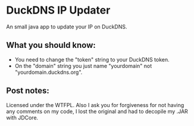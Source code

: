 # DuckDNS IP Updater

An small java app to update your IP on DuckDNS.


## What you should know:

- You need to change the "token" string to your DuckDNS token.
- On the "domain" string you just name "yourdomain" not "yourdomain.duckdns.org".


## Post notes:

Licensed under the WTFPL.
Also I ask you for forgiveness for not having any comments on my code, I lost the original and had to decopile my .JAR with JDCore.